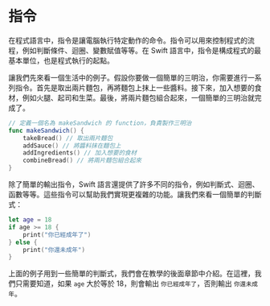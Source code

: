 # 指令

在程式語言中，指令是讓電腦執行特定動作的命令。指令可以用來控制程式的流程，例如判斷條件、迴圈、變數賦值等等。在 Swift 語言中，指令是構成程式的最基本單位，也是程式執行的起點。

讓我們先來看一個生活中的例子。假設你要做一個簡單的三明治，你需要進行一系列指令。首先是取出兩片麵包，再將麵包上抹上一些醬料。接下來，加入想要的食材，例如火腿、起司和生菜。最後，將兩片麵包組合起來，一個簡單的三明治就完成了。

```swift
// 定義一個名為 makeSandwich 的 function，負責製作三明治
func makeSandwich() {
    takeBread() // 取出兩片麵包
    addSauce() // 將醬料抹在麵包上
    addIngredients() // 加入想要的食材
    combineBread() // 將兩片麵包組合起來
}
```

除了簡單的輸出指令，Swift 語言還提供了許多不同的指令，例如判斷式、迴圈、函數等等。這些指令可以幫助我們實現更複雜的功能。讓我們來看一個簡單的判斷式：

```swift
let age = 18
if age >= 18 {
    print("你已經成年了")
} else {
    print("你還未成年")
}
```

上面的例子用到一些簡單的判斷式，我們會在教學的後面章節中介紹。在這裡，我們只需要知道，如果 `age` 大於等於 18，則會輸出 `你已經成年了`，否則輸出 `你還未成年`。
